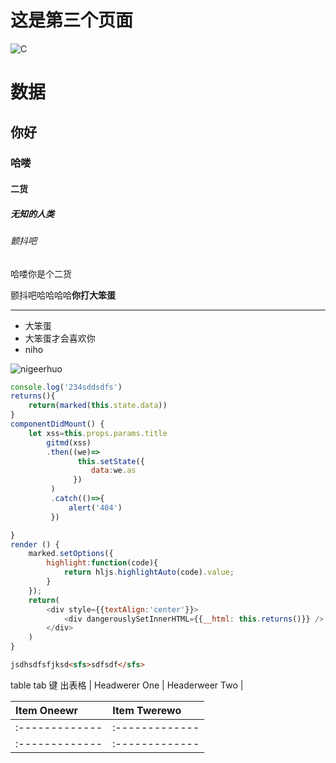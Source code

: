 # 这是第三个页面

![C](https://img.alicdn.com/imgextra/i4/1123956656/TB2a_vFXWm5V1BjSspbXXX6sXXa_!!1123956656.jpg)

# 数据

## 你好

### 哈喽

#### 二货

##### 无知的人类

###### 颤抖吧

哈喽你是个二货

颤抖吧哈哈哈哈**你打大笨蛋**
****
* 大笨蛋
* 大笨蛋才会喜欢你
* niho

![nigeerhuo](https://img3.doubanio.com/view/movie_poster_cover/spst/public/p457760035.jpg)

```js
console.log('234sddsdfs')
returns(){
    return(marked(this.state.data))
}
componentDidMount() {
    let xss=this.props.params.title
        gitmd(xss)
        .then((we)=>
               this.setState({
                  data:we.as
              })
         )
         .catch(()=>{
             alert('404')
         })

}
render () {
    marked.setOptions({
        highlight:function(code){
            return hljs.highlightAuto(code).value;
        }
    });
    return(
        <div style={{textAlign:'center'}}>
            <div dangerouslySetInnerHTML={{__html: this.returns()}} />
        </div>
    )
}
```
```html
jsdhsdfsfjksd<sfs>sdfsdf</sfs>
```

table tab 键  出表格
| Headwerer One     | Headerweer Two     |

| Item Oneewr       | Item Twerewo       |
| :------------- | :------------- |
| :------------- | :------------- |
| :------------- | :------------- |

